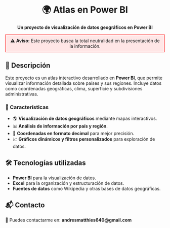 <!DOCTYPE html>
<html lang="es">
<head>
    <meta charset="UTF-8">
    <meta name="viewport" content="width=device-width, initial-scale=1.0">
    <title>Atlas en Power BI</title>
</head>
<body>
    <h1 align="center">🌍 Atlas en Power BI</h1>
    <p align="center">
        <strong>Un proyecto de visualización de datos geográficos en Power BI</strong>
    </p>
     <div style="border: 1px solid #f00; padding: 10px; background-color: #ffe6e6; text-align: center;">
        ⚠️ <strong>Aviso:</strong> Este proyecto busca la total neutralidad en la presentación de la información.
    </div>
    <h2>📌 Descripción</h2>
    <p>Este proyecto es un atlas interactivo desarrollado en <strong>Power BI</strong>, que permite visualizar información detallada sobre países y sus regiones. 
    Incluye datos como coordenadas geográficas, clima, superficie y subdivisiones administrativas.</p>
    <h3>🚀 Características</h3>
    <ul>
        <li>🌎 <strong>Visualización de datos geográficos</strong> mediante mapas interactivos.</li>
        <li>📊 <strong>Análisis de información por país y región</strong>.</li>
        <li>📍 <strong>Coordenadas en formato decimal</strong> para mejor precisión.</li>
        <li>📈 <strong>Gráficos dinámicos y filtros personalizados</strong> para exploración de datos.</li>
    </ul>
    <h2>🛠️ Tecnologías utilizadas</h2>
    <ul>
        <li><strong>Power BI</strong> para la visualización de datos.</li>
        <li><strong>Excel</strong> para la organización y estructuración de datos.</li>
        <li><strong>Fuentes de datos</strong> como Wikipedia y otras bases de datos geográficas.</li>
    </ul>
    <h2>📬 Contacto</h2>
    <p>📧 Puedes contactarme en: <strong>andresmatthies640@gmail.com</strong></p>
</body>
</html>
